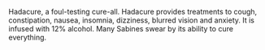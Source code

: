 Hadacure, a foul-testing cure-all. Hadacure provides treatments to cough, constipation, nausea, insomnia, dizziness, blurred vision and anxiety. It is infused with 12% alcohol. Many Sabines swear by its ability to cure everything.